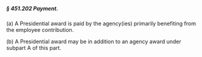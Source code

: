 ##### § 451.202 Payment. #####

(a) A Presidential award is paid by the agency(ies) primarily benefiting from the employee contribution.

(b) A Presidential award may be in addition to an agency award under subpart A of this part.